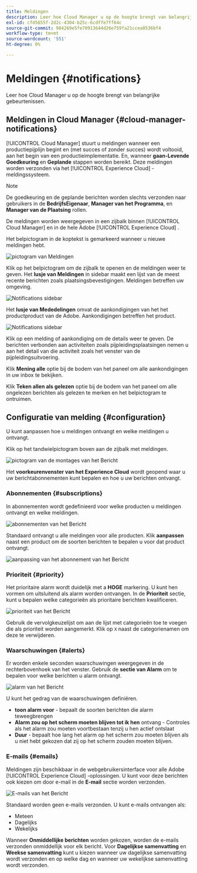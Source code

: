 ```yaml
---
title: Meldingen
description: Leer hoe Cloud Manager u op de hoogte brengt van belangrijke gebeurtenissen.
exl-id: cfd5655f-2d2c-4304-b25c-6cdffe7ff64c
source-git-commit: 984269e5fe70913644d26e759fa21ccea0536bf4
workflow-type: tm+mt
source-wordcount: '551'
ht-degree: 0%

---
```



# Meldingen {#notifications}

Leer hoe Cloud Manager u op de hoogte brengt van belangrijke gebeurtenissen.

## Meldingen in Cloud Manager {#cloud-manager-notifications}

[!UICONTROL Cloud Manager] stuurt u meldingen wanneer een productiepijplijn begint en (met succes of zonder succes) wordt voltooid, aan het begin van een productieimplementatie. En, wanneer **gaan-Levende Goedkeuring** en **Geplande** stappen worden bereikt. Deze meldingen worden verzonden via het [!UICONTROL Experience Cloud] -meldingssysteem.

>[!NOTE]
>
>De goedkeuring en de geplande berichten worden slechts verzonden naar gebruikers in de **BedrijfsEigenaar**, **Manager van het Programma**, en **Manager van de Plaatsing** rollen.

De meldingen worden weergegeven in een zijbalk binnen [!UICONTROL Cloud Manager] en in de hele Adobe [!UICONTROL Experience Cloud] .

Het belpictogram in de koptekst is gemarkeerd wanneer u nieuwe meldingen hebt.

![ pictogram van Meldingen ](/help/assets/notifications-bell-badged.png)

Klik op het belpictogram om de zijbalk te openen en de meldingen weer te geven. Het **lusje van Meldingen** in sidebar maakt een lijst van de meest recente berichten zoals plaatsingsbevestigingen. Meldingen betreffen uw omgeving.

![ Notifications sidebar ](/help/assets/notifications-activities.png)

Het **lusje van Mededelingen** omvat de aankondigingen van het het productproduct van de Adobe. Aankondigingen betreffen het product.

![ Notifications sidebar ](/help/assets/notificaitons-announcements.png)

Klik op een melding of aankondiging om de details weer te geven. De berichten verbonden aan activiteiten zoals pijpleidingsplaatsingen nemen u aan het detail van die activiteit zoals het venster van de pijpleidingsuitvoering.

Klik **Mening alle** optie bij de bodem van het paneel om alle aankondigingen in uw inbox te bekijken.

Klik **Teken allen als gelezen** optie bij de bodem van het paneel om alle ongelezen berichten als gelezen te merken en het belpictogram te ontruimen.

## Configuratie van melding {#configuration}

U kunt aanpassen hoe u meldingen ontvangt en welke meldingen u ontvangt.

Klik op het tandwielpictogram boven aan de zijbalk met meldingen.

![ pictogram van de montages van het Bericht ](/help/assets/notifications-configuration.png)

Het **voorkeurenvenster van het Experience Cloud** wordt geopend waar u uw berichtabonnementen kunt bepalen en hoe u uw berichten ontvangt.

### Abonnementen {#subscriptions}

In abonnementen wordt gedefinieerd voor welke producten u meldingen ontvangt en welke meldingen.

![ abonnementen van het Bericht ](/help/assets/notifications-subscriptions.png)

Standaard ontvangt u alle meldingen voor alle producten. Klik **aanpassen** naast een product om de soorten berichten te bepalen u voor dat product ontvangt.

![ aanpassing van het abonnement van het Bericht ](/help/assets/notifications-subscriptions-customize.png)

### Prioriteit {#priority}

Het prioritaire alarm wordt duidelijk met a **HOGE** markering. U kunt hen vormen om uitsluitend als alarm worden ontvangen. In de **Prioriteit** sectie, kunt u bepalen welke categorieën als prioritaire berichten kwalificeren.

![ prioriteit van het Bericht ](/help/assets/notifications-priority.png)

Gebruik de vervolgkeuzelijst om aan de lijst met categorieën toe te voegen die als prioriteit worden aangemerkt. Klik op `X` naast de categorienamen om deze te verwijderen.

### Waarschuwingen {#alerts}

Er worden enkele seconden waarschuwingen weergegeven in de rechterbovenhoek van het venster. Gebruik de **sectie van Alarm** om te bepalen voor welke berichten u alarm ontvangt.

![ alarm van het Bericht ](/help/assets/notifications-alerts.png)

U kunt het gedrag van de waarschuwingen definiëren.

* **toon alarm voor** - bepaalt de soorten berichten die alarm teweegbrengen
* **Alarm zou op het scherm moeten blijven tot ik hen** ontvang - Controles als het alarm zou moeten voortbestaan tenzij u hen actief ontslaat
* **Duur** - bepaalt hoe lang het alarm op het scherm zou moeten blijven als u niet hebt gekozen dat zij op het scherm zouden moeten blijven.

### E-mails {#emails}

Meldingen zijn beschikbaar in de webgebruikersinterface voor alle Adobe [!UICONTROL Experience Cloud] -oplossingen. U kunt voor deze berichten ook kiezen om door e-mail in de **E-mail** sectie worden verzonden.

![ E-mails van het Bericht ](/help/assets/notifications-emails.png)

Standaard worden geen e-mails verzonden. U kunt e-mails ontvangen als:

* Meteen
* Dagelijks
* Wekelijks

Wanneer **Onmiddellijke berichten** worden gekozen, worden de e-mails verzonden onmiddellijk voor elk bericht. Voor **Dagelijkse samenvatting** en **Weekse samenvatting** kunt u kiezen wanneer uw dagelijkse samenvatting wordt verzonden en op welke dag en wanneer uw wekelijkse samenvatting wordt verzonden.
